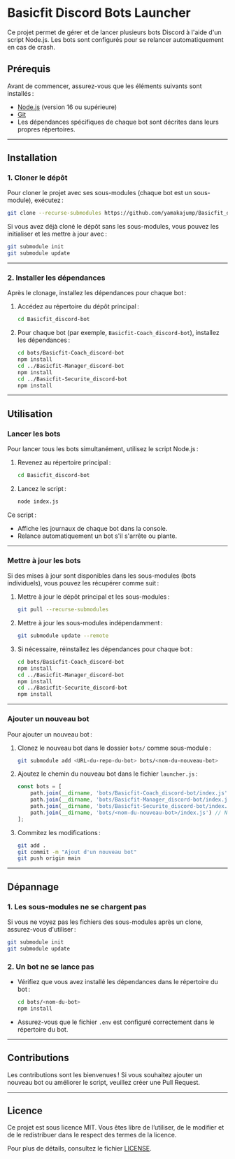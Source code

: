 # **Basicfit Discord Bots Launcher**

Ce projet permet de gérer et de lancer plusieurs bots Discord à l'aide d'un script Node.js. Les bots sont configurés pour se relancer automatiquement en cas de crash.

## **Prérequis**

Avant de commencer, assurez-vous que les éléments suivants sont installés :

- [Node.js](https://nodejs.org/) (version 16 ou supérieure)
- [Git](https://git-scm.com/)
- Les dépendances spécifiques de chaque bot sont décrites dans leurs propres répertoires.

---

## **Installation**

### **1. Cloner le dépôt**

Pour cloner le projet avec ses sous-modules (chaque bot est un sous-module), exécutez :

```bash
git clone --recurse-submodules https://github.com/yamakajump/Basicfit_discord-bot.git
```

Si vous avez déjà cloné le dépôt sans les sous-modules, vous pouvez les initialiser et les mettre à jour avec :

```bash
git submodule init
git submodule update
```

---

### **2. Installer les dépendances**

Après le clonage, installez les dépendances pour chaque bot :

1. Accédez au répertoire du dépôt principal :

   ```bash
   cd Basicfit_discord-bot
   ```
2. Pour chaque bot (par exemple, `Basicfit-Coach_discord-bot`), installez les dépendances :

   ```bash
   cd bots/Basicfit-Coach_discord-bot
   npm install
   cd ../Basicfit-Manager_discord-bot
   npm install
   cd ../Basicfit-Securite_discord-bot
   npm install
   ```

---

## **Utilisation**

### **Lancer les bots**

Pour lancer tous les bots simultanément, utilisez le script Node.js :

1. Revenez au répertoire principal :

   ```bash
   cd Basicfit_discord-bot
   ```
2. Lancez le script :

   ```bash
   node index.js
   ```

Ce script :

- Affiche les journaux de chaque bot dans la console.
- Relance automatiquement un bot s'il s'arrête ou plante.

---

### **Mettre à jour les bots**

Si des mises à jour sont disponibles dans les sous-modules (bots individuels), vous pouvez les récupérer comme suit :

1. Mettre à jour le dépôt principal et les sous-modules :

   ```bash
   git pull --recurse-submodules
   ```
2. Mettre à jour les sous-modules indépendamment :

   ```bash
   git submodule update --remote
   ```
3. Si nécessaire, réinstallez les dépendances pour chaque bot :

   ```bash
   cd bots/Basicfit-Coach_discord-bot
   npm install
   cd ../Basicfit-Manager_discord-bot
   npm install
   cd ../Basicfit-Securite_discord-bot
   npm install
   ```

---

### **Ajouter un nouveau bot**

Pour ajouter un nouveau bot :

1. Clonez le nouveau bot dans le dossier `bots/` comme sous-module :
   ```bash
   git submodule add <URL-du-repo-du-bot> bots/<nom-du-nouveau-bot>
   ```
2. Ajoutez le chemin du nouveau bot dans le fichier `launcher.js` :
   ```javascript
   const bots = [
       path.join(__dirname, 'bots/Basicfit-Coach_discord-bot/index.js'),
       path.join(__dirname, 'bots/Basicfit-Manager_discord-bot/index.js'),
       path.join(__dirname, 'bots/Basicfit-Securite_discord-bot/index.js'),
       path.join(__dirname, 'bots/<nom-du-nouveau-bot>/index.js') // Nouveau bot
   ];
   ```
3. Commitez les modifications :
   ```bash
   git add .
   git commit -m "Ajout d'un nouveau bot"
   git push origin main
   ```

---

## **Dépannage**

### **1. Les sous-modules ne se chargent pas**

Si vous ne voyez pas les fichiers des sous-modules après un clone, assurez-vous d'utiliser :

```bash
git submodule init
git submodule update
```

### **2. Un bot ne se lance pas**

- Vérifiez que vous avez installé les dépendances dans le répertoire du bot :
  ```bash
  cd bots/<nom-du-bot>
  npm install
  ```
- Assurez-vous que le fichier `.env` est configuré correctement dans le répertoire du bot.

---

## **Contributions**

Les contributions sont les bienvenues ! Si vous souhaitez ajouter un nouveau bot ou améliorer le script, veuillez créer une Pull Request.

---

## **Licence**

Ce projet est sous licence MIT. Vous êtes libre de l’utiliser, de le modifier et de le redistribuer dans le respect des termes de la licence.

Pour plus de détails, consultez le fichier [LICENSE](./LICENSE).
